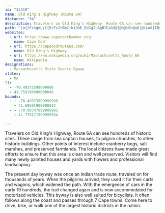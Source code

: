 ```yaml
---
id: "13419"
name: Old King's Highway (Route 6A)
distance: "34"
description: Travelers on Old King's Highway, Route 6A can see hundreds of historic sites. These range from sea captains' houses, to pilgrim churches, to other historic buildings.
path: "}a{}FzhgmLjC{BrFsJrBmC~NiOnE_EdGgI~AgBlEaGd@{@h@cBh@oD|@sLnA}IByDQ_HBaBXeCZmAfCgGh@kB^{DlCmLn@aHbEoLpC{It@aIhCq[r@sHlByGvGePtA_GrD}K|@kDd@qB^uG\\uChC{LhB_Hb@uBxAc\\tDip@bD{VtDkc@z@iJd@aDrKwa@fLoh@bBmGbB}ExCqGr@kA`KiNl@k@zDyBbAy@xL}PjSyPfAo@lIgDh@Y~@_An@kAl@sEh@mCj@kBlAmChA{A`ImHbEeEbB{BlDuPnBeFfDgEbC}HhEkLl@gCn@aF`@yBb@uAlCmHtAmGr@wBl@aAjKmJbGeGlB{Bt@{An@eCb@_H`@gDr@{B`CgGnA}BbDcDxAkArCqA|AuCdAqC^{BHqAC{B[mCoBeHM_A?gBNgB^{AX}@rEoK`AgDDmAWqAc@aAu@eCcCsLq@iPo@mEg@yEk@aDmCaIMeCNmA\\sAHyA?gCSqB[eAYi@y@kAyB_Co@eAYaAYsBYuJUeAeAmA}AsCqCeBYq@q@{DSk@SUoDsB}BeCe@}@KiAC}AJcPRgDn@_G^kOUiAiAoCs@sCMkAAmARsAb@aAxG}Eb@o@nAyEbA}CRiA\\sEV}@nD}IXmAhA_HU{O\\aIGyCuC_WIkA?oDZqCtA{Cv@sDNsAb@eJpAiHFgAOeAm@sAoDaNE_A@yHM{Bk@kFcB}Ks@}BcBaEQuA`@_FR}Q~@gKF_Gd@mCx@gDP_BRiGCyCQmDi@kFY{DOm@i@iA{@}@mCkBi@k@c@{Ae@_DUmDSkGOwODoHX{LEkAWk@qBgDaE{FsAaDcB_Da@eAc@oEIkDByAbFmdAr@yTt@uEBgADgDIyPU_COm@i@_BoIeQqAaGc@yAmGoQmAsBeDsCm@s@_@y@cFmPsAsCyE{HkWkYaLuI}CqBeNsHsEsA}E_@kZm@eTaAqQRo@?k@Qm@g@qL_NaKgKyBcBgBcA_EiDcAiA}Wcf@c@kAuAgF]eBEeAEmDTcB|GkPpKgUb@}AlAuKDkAcA}HE_AD{H|@eGnAmDTmAK{L}AaQ]kXQkEy@oJcAcGu@kGmCm_@IsIiBaJmEaRcDcQiD__@gCuVOcAiFqOyOi`@qGiQu@kCImBRkBzMaf@hDmRd@}DAqAmAaHe@aBoJmSiDiEy@cBqDaN}G}RiA{BqHgMmAsAmBmAm@w@yCoHiB{Bw@}AiFuOwA{EyAuHK}A?sCN}K]gEuCuYmA{G_B{FYeBi@aIk@_GqEwOiB_FqEoK_AmB_@e@}GyHcAyAuAcD}@sEcDoSyBw[]gCmE{Xu@mE}CoN[uBO}AGua@OmWH}N?g@}@mIEwBfBsd@rAkUCkBSmB[mBq@aB]qAmDuG_@c@oA}CgEyI"
websites:
  - url: https://www.capecodchamber.org
    name: Cape Cod
  - url: https://capecodroute6a.com/
    name: Old King's Highway
  - url: https://en.wikipedia.org/wiki/Massachusetts_Route_6A
    name: Wikipedia
designations:
  - Massachusetts State Scenic Byway
states:
  - MA
ll:
  - -70.49373599999996
  - 41.759190000000046
bounds:
  - - -70.49373599999996
    - 41.69591900000012
  - - -70.00347099999993
    - 41.778171999999984

---
```


Travelers on Old King's Highway, Route 6A can see hundreds of historic sites. These range from sea captain houses, to pilgrim churches, to other historic buildings. Other points of interest include cranberry bogs, salt marshes, and preserved farmlands. The local citizens have made great efforts to ensure that this area is clean and well preserved. Visitors will find many newly painted houses and yards with flowers and professional landscaping.

The present day byway was once an Indian trade route, traveled on for thousands of years. When the pilgrims arrived, they used it for their carts and wagons, which widened the path. With the emergence of cars in the early 19 hundreds, the trail changed again and is now accommodated for motorized vehicles. This byway is also well suited for bicyclists. It often follows along the coast and passes through 7 Cape towns. Come here to drive, bike, or walk one of the largest historic districts in the nation.

